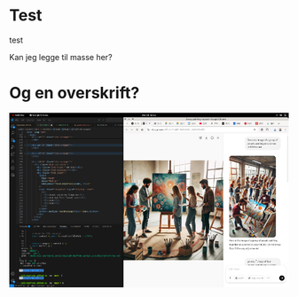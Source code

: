 # Test

test

Kan jeg legge til masse her?

# Og en overskrift?

![der](/public/images/2468483066ffb8f58a11c120ff2da1ea.png)